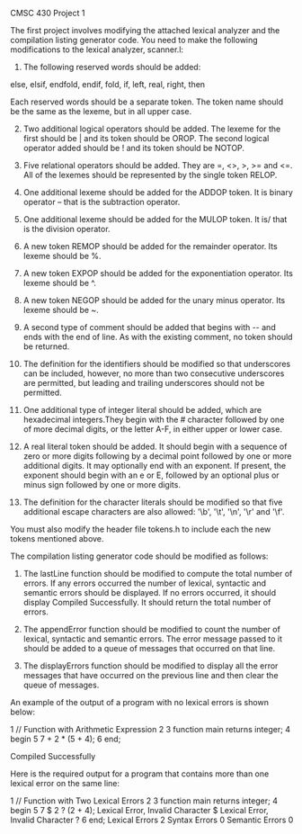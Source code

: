 CMSC 430 Project 1

The first project involves modifying the attached lexical analyzer and the compilation listing
generator code. You need to make the following modifications to the lexical analyzer,
scanner.l:

1. The following reserved words should be added:

else, elsif, endfold, endif, fold, if, left, real, right, then

Each reserved words should be a separate token. The token name should be the same as
the lexeme, but in all upper case.

2. Two additional logical operators should be added. The lexeme for the first should be |
and its token should be OROP. The second logical operator added should be ! and its token
should be NOTOP.

3. Five relational operators should be added. They are =, <>, >, >= and <=. All of the 
lexemes should be represented by the single token RELOP.

4. One additional lexeme should be added for the ADDOP token. It is binary operator – that 
is the subtraction operator.

5. One additional lexeme should be added for the MULOP token. It is/ that is the division
operator.

6. A new token REMOP should be added for the remainder operator. Its lexeme should be %.

7. A new token EXPOP should be added for the exponentiation operator. Its lexeme should
be ^.

8. A new token NEGOP should be added for the unary minus operator. Its lexeme should be
~.

9. A second type of comment should be added that begins with -- and ends with the end of
line. As with the existing comment, no token should be returned.

10. The definition for the identifiers should be modified so that underscores can be 
included, however, no more than two consecutive underscores are permitted, but leading 
and trailing underscores should not be permitted.

11. One additional type of integer literal should be added, which are hexadecimal 
integers.They begin with the # character followed by one of more decimal digits, or the 
letter A-F, in either upper or lower case.

12. A real literal token should be added. It should begin with a sequence of zero or more
digits following by a decimal point followed by one or more additional digits. It may
optionally end with an exponent. If present, the exponent should begin with an e or E,
followed by an optional plus or minus sign followed by one or more digits.

13. The definition for the character literals should be modified so that five additional escape
characters are also allowed: '\b', '\t', '\n', '\r' and '\f'.

You must also modify the header file tokens.h to include each the new tokens mentioned
above.

The compilation listing generator code should be modified as follows:

1. The lastLine function should be modified to compute the total number of errors. If any
errors occurred the number of lexical, syntactic and semantic errors should be displayed.
If no errors occurred, it should display Compiled Successfully. It should return the
total number of errors.

2. The appendError function should be modified to count the number of lexical, syntactic
and semantic errors. The error message passed to it should be added to a queue of
messages that occurred on that line.

3. The displayErrors function should be modified to display all the error messages that
have occurred on the previous line and then clear the queue of messages.

An example of the output of a program with no lexical errors is shown below:

1 // Function with Arithmetic Expression
2
3 function main returns integer;
4 begin
5 7 + 2 * (5 + 4);
6 end;

Compiled Successfully

Here is the required output for a program that contains more than one lexical error on the same
line:

1 // Function with Two Lexical Errors
2
3 function main returns integer;
4 begin
5 7 $ 2 ? (2 + 4);
Lexical Error, Invalid Character $
Lexical Error, Invalid Character ?
6 end;
Lexical Errors 2
Syntax Errors 0
Semantic Errors 0